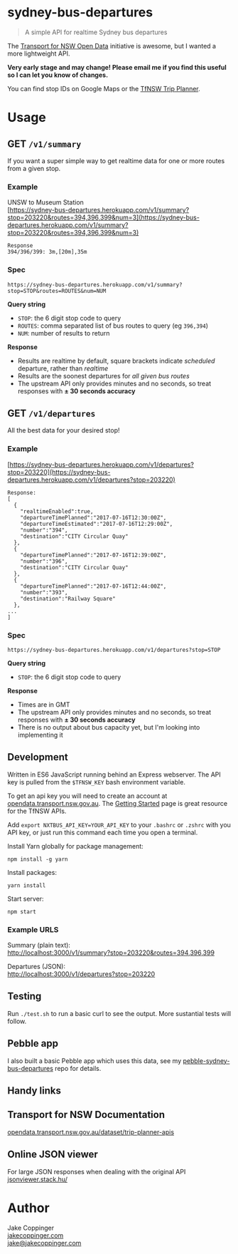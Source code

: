 sydney-bus-departures
=====================

>   A simple API for realtime Sydney bus departures

The [Transport for NSW Open Data](https://opendata.transport.nsw.gov.au/dataset/trip-planner-apis) initiative is awesome, but I wanted a more lightweight API.

**Very early stage and may change! Please email me if you find this useful so I can let you know of changes.**

You can find stop IDs on Google Maps or the [TfNSW Trip Planner](https://transportnsw.info/trip#/).

# Usage

## GET `/v1/summary`

If you want a super simple way to get realtime data for one or more routes from a given stop.

### Example

UNSW to Museum Station  
[https://sydney-bus-departures.herokuapp.com/v1/summary?stop=203220&routes=394,396,399&num=3](https://sydney-bus-departures.herokuapp.com/v1/summary?stop=203220&routes=394,396,399&num=3)

```
Response
394/396/399: 3m,[20m],35m
```

### Spec

```
https://sydney-bus-departures.herokuapp.com/v1/summary?stop=STOP&routes=ROUTES&num=NUM
```
**Query string**

- `STOP`: the 6 digit stop code to query
- `ROUTES`: comma separated list of bus routes to query (eg `396,394`)
- `NUM`: number of results to return

**Response**

- Results are realtime by default, square brackets indicate *scheduled* departure, rather than *realtime*
- Results are the soonest departures for *all given bus routes*
- The upstream API only provides minutes and no seconds, so treat responses with **± 30 seconds accuracy**

## GET `/v1/departures`

All the best data for your desired stop!

### Example

[https://sydney-bus-departures.herokuapp.com/v1/departures?stop=203220](https://sydney-bus-departures.herokuapp.com/v1/departures?stop=203220)

```
Response:
[
  {
    "realtimeEnabled":true,
    "departureTimePlanned":"2017-07-16T12:30:00Z",
    "departureTimeEstimated":"2017-07-16T12:29:00Z",
    "number":"394",
    "destination":"CITY Circular Quay"
  },
  {
    "departureTimePlanned":"2017-07-16T12:39:00Z",
    "number":"396",
    "destination":"CITY Circular Quay"
  },
  {
    "departureTimePlanned":"2017-07-16T12:44:00Z",
    "number":"393",
    "destination":"Railway Square"
  },
...
]
```

### Spec

```
https://sydney-bus-departures.herokuapp.com/v1/departures?stop=STOP
```
**Query string**

- `STOP`: the 6 digit stop code to query

**Response**

- Times are in GMT
- The upstream API only provides minutes and no seconds, so treat responses with **± 30 seconds accuracy**
- There is no output about bus capacity yet, but I'm looking into implementing it

## Development

Written in ES6 JavaScript running behind an Express webserver. The API key is pulled from the `$TFNSW_KEY` bash environment variable.

To get an api key you will need to create an account at [opendata.transport.nsw.gov.au](https://opendata.transport.nsw.gov.au). The [Getting Started](https://opendata.transport.nsw.gov.au/get-started) page is great resource for the TfNSW APIs.

Add `export NXTBUS_API_KEY=YOUR_API_KEY` to your `.bashrc` or `.zshrc` with you API key, or just run this command each time you open a terminal.

Install Yarn globally for package management: 

```
npm install -g yarn
```

Install packages:

```
yarn install
```

Start server:

```
npm start
```

### Example URLS

Summary (plain text):  
[http://localhost:3000/v1/summary?stop=203220&routes=394,396,399](http://localhost:3000/v1/summary?stop=203220&routes=394,396,399&num=3)

Departures (JSON):  
[http://localhost:3000/v1/departures?stop=203220](http://localhost:3000/v1/departures?stop=203220)

## Testing

Run `./test.sh` to run a basic curl to see the output. More sustantial tests will follow.


## Pebble app
I also built a basic Pebble app which uses this data, see my [pebble-sydney-bus-departures](https://github.com/jakecoppinger/pebble-sydney-bus-departures) repo for details.

## Handy links

## Transport for NSW Documentation
[opendata.transport.nsw.gov.au/dataset/trip-planner-apis](https://opendata.transport.nsw.gov.au/dataset/trip-planner-apis)

## Online JSON viewer
For large JSON responses when dealing with the original API  
[jsonviewer.stack.hu/](http://jsonviewer.stack.hu/)

# Author

Jake Coppinger  
[jakecoppinger.com](https://jakecoppinger.com)  
[jake@jakecoppinger.com](mailto:jake@jakecoppinger.com)
